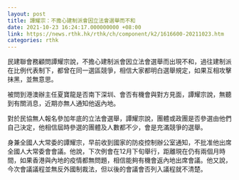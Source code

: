 ```yaml
---
layout: post
title: 譚耀宗：不擔心建制派會因立法會選舉而不和
date: 2021-10-23 16:24:17.000000000 +08:00
link: https://news.rthk.hk/rthk/ch/component/k2/1616600-20211023.htm
categories: rthk
---
```


民建聯會務顧問譚耀宗說，不擔心建制派會因立法會選舉而出現不和，過往建制派在比例代表制下，都曾在同一選區競爭，相信大家都明白選舉規定，如果互相攻擊抹黑，並無意思。

被問到港澳辦主任夏寶龍是否南下深圳、會否有機會與對方見面，譚耀宗說，無聽到有關消息，近期亦無人通知他返內地。

對於民協無人報名參加年底的立法會選舉，譚耀宗說，團體或政團是否參選由他們自己決定，他相信屆時參選的團體及人數都不少，會是充滿競爭的選舉。

身兼全國人大常委的譚耀宗，早前收到國家的防疫控制辦公室通知，不批准他出席全國人大常委會會議。他說，下次例會在12月下旬舉行，距離現在仍有兩個月時間，如果香港與內地的疫情都無問題，相信能夠有機會返內地出席會議。他又說，今次會議議程並無反外國制裁法，但以後的會議會否列入議程就不清楚。
